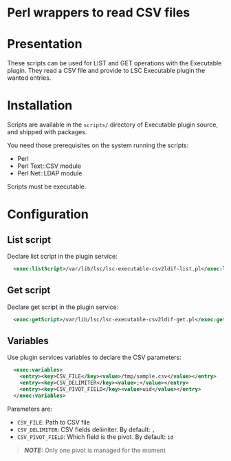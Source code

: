 # Perl wrappers to read CSV files

Presentation
============

These scripts can be used for LIST and GET operations with the Executable plugin. They read a CSV file and provide to LSC Executable plugin the wanted entries.

Installation
============

Scripts are available in the `scripts/` directory of Executable plugin source, and shipped with packages.

You need those prerequisites on the system running the scripts:

* Perl
* Perl Text::CSV module
* Perl Net::LDAP module

Scripts must be executable.

Configuration
=============

List script
-----------

Declare list script in the plugin service:

```xml
  <exec:listScript>/var/lib/lsc/lsc-executable-csv2ldif-list.pl</exec:listScript>
```

Get script
----------

Declare get script in the plugin service:

```xml
  <exec:getScript>/var/lib/lsc/lsc-executable-csv2ldif-get.pl</exec:getScript>
```

Variables
---------

Use plugin services variables to declare the CSV parameters:

```xml
  <exec:variables>
    <entry><key>CSV_FILE</key><value>/tmp/sample.csv</value></entry>
    <entry><key>CSV_DELIMITER</key><value>;</value></entry>
    <entry><key>CSV_PIVOT_FIELD</key><value>uid</value></entry>
  </exec:variables>
```

Parameters are:

* `CSV_FILE`: Path to CSV file
* `CSV_DELIMITER`: CSV fields delimiter. By default: `,`
* `CSV_PIVOT_FIELD`: Which field is the pivot. By default: `id`

> **_NOTE:_** Only one pivot is managed for the moment
